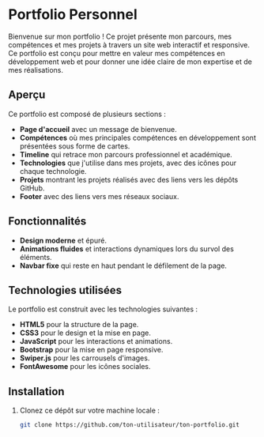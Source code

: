 # Portfolio Personnel

Bienvenue sur mon portfolio ! Ce projet présente mon parcours, mes compétences et mes projets à travers un site web interactif et responsive. Ce portfolio est conçu pour mettre en valeur mes compétences en développement web et pour donner une idée claire de mon expertise et de mes réalisations.

## Aperçu

Ce portfolio est composé de plusieurs sections :
- **Page d'accueil** avec un message de bienvenue.
- **Compétences** où mes principales compétences en développement sont présentées sous forme de cartes.
- **Timeline** qui retrace mon parcours professionnel et académique.
- **Technologies** que j'utilise dans mes projets, avec des icônes pour chaque technologie.
- **Projets** montrant les projets réalisés avec des liens vers les dépôts GitHub.
- **Footer** avec des liens vers mes réseaux sociaux.

## Fonctionnalités

- **Design moderne** et épuré.
- **Animations fluides** et interactions dynamiques lors du survol des éléments.
- **Navbar fixe** qui reste en haut pendant le défilement de la page.

## Technologies utilisées

Le portfolio est construit avec les technologies suivantes :

- **HTML5** pour la structure de la page.
- **CSS3** pour le design et la mise en page.
- **JavaScript** pour les interactions et animations.
- **Bootstrap** pour la mise en page responsive.
- **Swiper.js** pour les carrousels d'images.
- **FontAwesome** pour les icônes sociales.

## Installation

1. Clonez ce dépôt sur votre machine locale :
   ```bash
   git clone https://github.com/ton-utilisateur/ton-portfolio.git
